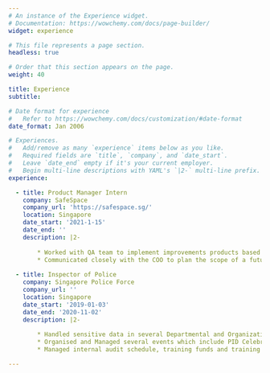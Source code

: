 ```yaml
---
# An instance of the Experience widget.
# Documentation: https://wowchemy.com/docs/page-builder/
widget: experience

# This file represents a page section.
headless: true

# Order that this section appears on the page.
weight: 40

title: Experience
subtitle:

# Date format for experience
#   Refer to https://wowchemy.com/docs/customization/#date-format
date_format: Jan 2006

# Experiences.
#   Add/remove as many `experience` items below as you like.
#   Required fields are `title`, `company`, and `date_start`.
#   Leave `date_end` empty if it's your current employer.
#   Begin multi-line descriptions with YAML's `|2-` multi-line prefix.
experience:

  - title: Product Manager Intern
    company: SafeSpace
    company_url: 'https://safespace.sg/'
    location: Singapore
    date_start: '2021-1-15'
    date_end: ''
    description: |2-
      
        * Worked with QA team to implement improvements products based on user research to several product releases.
        * Communicated closely with the COO to plan the scope of a future platform development.
        
  - title: Inspector of Police
    company: Singapore Police Force
    company_url: ''
    location: Singapore
    date_start: '2019-01-03'
    date_end: '2020-11-02'
    description: |2-
      
        * Handled sensitive data in several Departmental and Organizational Databases.
        * Organised and Managed several events which include PID Celebration of Success Event in March 2020 & PID Annual NSF Cohesion Event in September 2020.
        * Managed internal audit schedule, training funds and training hours for officers within the a unit in PID.

---
```

